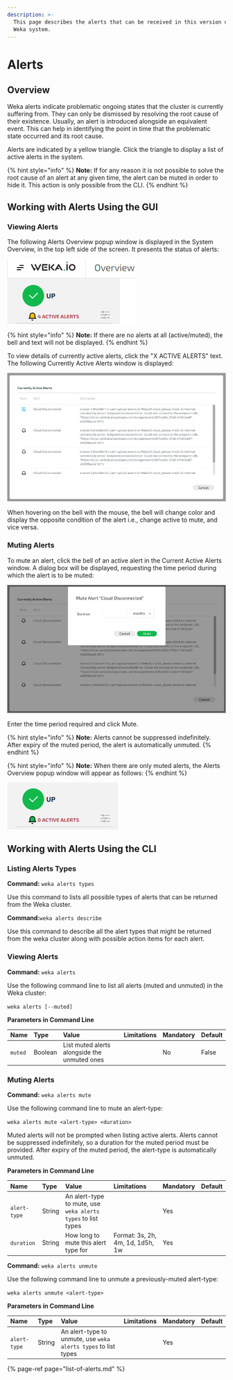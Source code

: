 ```yaml
---
description: >-
  This page describes the alerts that can be received in this version of the
  Weka system.
---
```


# Alerts

## Overview

Weka alerts indicate problematic ongoing states that the cluster is currently suffering from. They can only be dismissed by resolving the root cause of their existence. Usually, an alert is introduced alongside an equivalent event. This can help in identifying the point in time that the problematic state occurred and its root cause.

Alerts are indicated by a yellow triangle. Click the triangle to display a list of active alerts in the system.

{% hint style="info" %}
**Note:** If for any reason it is not possible to solve the root cause of an alert at any given time, the alert can be muted in order to hide it. This action is only possible from the CLI.
{% endhint %}

## Working with Alerts Using the GUI

### Viewing Alerts

The following Alerts Overview popup window is displayed in the System Overview, in the top left side of the screen. It presents the status of alerts:

![](../../.gitbook/assets/alerts-1.png)

{% hint style="info" %}
**Note:** If there are no alerts at all \(active/muted\), the bell and text will not be displayed.
{% endhint %}

To view details of currently active alerts, click the "X ACTIVE ALERTS" text. The following Currently Active Alerts window is displayed:

![](../../.gitbook/assets/currently-active-alerts-1.png)

When hovering on the bell with the mouse, the bell will change color and display the opposite condition of the alert i.e., change active to mute, and vice versa.

### Muting Alerts

To mute an alert, click the bell of an active alert in the Current Active Alerts window. A dialog box will be displayed, requesting the time period during which the alert is to be muted:

![](../../.gitbook/assets/currently-active-alerts-3.png)

Enter the time period required and click Mute.

{% hint style="info" %}
**Note:** Alerts cannot be suppressed indefinitely. After expiry of the muted period, the alert is automatically unmuted.
{% endhint %}

{% hint style="info" %}
**Note:** When there are only muted alerts, the Alerts Overview popup window will appear as follows:
{% endhint %}

![](../../.gitbook/assets/alerts-2.png)

## Working with Alerts Using the CLI

### **Listing Alerts Types**

**Command:** `weka alerts types`

Use this command to lists all possible types of alerts that can be returned from the Weka cluster.

**Command:**`weka alerts describe`

Use this command to describe all the alert types that might be returned from the weka cluster along with possible action items for each alert.

### **Viewing Alerts**

**Command:** `weka alerts`

Use the following command line to list all alerts \(muted and unmuted\) in the Weka cluster:

`weka alerts [--muted]`

**Parameters in Command Line**

| Name | Type | Value | Limitations | Mandatory | Default |
| :--- | :--- | :--- | :--- | :--- | :--- |
| `muted` | Boolean | List muted alerts alongside the unmuted ones |  | No | False |

### **Muting Alerts**

**Command:** `weka alerts mute`

Use the following command line to mute an alert-type:

`weka alerts mute <alert-type> <duration>`

Muted alerts will not be prompted when listing active alerts. Alerts cannot be suppressed indefinitely, so a duration for the muted period must be provided. After expiry of the muted period, the alert-type is automatically unmuted.

**Parameters in Command Line**

| Name | Type | Value | Limitations | Mandatory | Default |
| :--- | :--- | :--- | :--- | :--- | :--- |
| `alert-type` | String | An alert-type to mute, use `weka alerts types` to list types |  | Yes |  |
| `duration` | String | How long to mute this alert type for | Format: 3s, 2h, 4m, 1d, 1d5h, 1w | Yes |  |

**Command:** `weka alerts unmute`

Use the following command line to unmute a previously-muted alert-type:

`weka alerts unmute <alert-type>`

**Parameters in Command Line**

| Name | Type | Value | Limitations | Mandatory | Default |
| :--- | :--- | :--- | :--- | :--- | :--- |
| `alert-type` | String | An alert-type to unmute, use `weka alerts types` to list types |  | Yes |  |

{% page-ref page="list-of-alerts.md" %}

